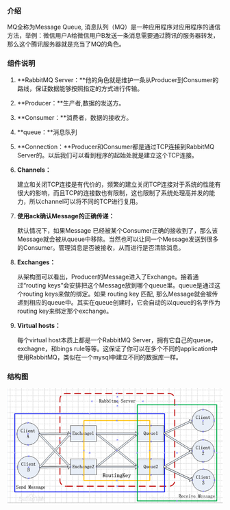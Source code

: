 ### 介绍

MQ全称为Message Queue, 消息队列（MQ）是一种应用程序对应用程序的通信方法，举例：微信用户A给微信用户B发送一条消息需要通过腾讯的服务器转发，那么这个腾讯服务器就是充当了MQ的角色。

### 组件说明

1. **RabbitMQ Server：**他的角色就是维护一条从Producer到Consumer的路线，保证数据能够按照指定的方式进行传输。

2. **Producer：**生产者,数据的发送方。

3. **Consumer：**消费者，数据的接收方。

4. **queue：**消息队列

5. **Connection：**Producer和Consumer都是通过TCP连接到RabbitMQ Server的。以后我们可以看到程序的起始处就是建立这个TCP连接。

6. **Channels：**

   建立和关闭TCP连接是有代价的，频繁的建立关闭TCP连接对于系统的性能有很大的影响，而且TCP的连接数也有限制，这也限制了系统处理高并发的能力，所以channel可以将不同的TCP进行复用。

7. **使用ack确认Message的正确传递：**

   默认情况下，如果Message 已经被某个Consumer正确的接收到了，那么该Message就会被从queue中移除。当然也可以让同一个Message发送到很多的Consumer。管理消息是否被接收，从而进行是否清除消息。 

8. **Exchanges：**

   从架构图可以看出，Producer的Message进入了Exchange。接着通过“routing keys”会安排把这个Message放到哪个queue里。queue是通过这个routing keys来做的绑定。如果 routing key 匹配, 那么Message就会被传递到相应的queue中。其实在queue创建时，它会自动的以queue的名字作为routing key来绑定那个exchange。

9. **Virtual hosts：**

   每个virtual host本质上都是一个RabbitMQ Server，拥有它自己的queue，exchagne，和bings rule等等。这保证了你可以在多个不同的application中使用RabbitMQ，类似在一个mysql中建立不同的数据库一样。

### 结构图

![20181210104141657](./img/20181210104141657.png)
